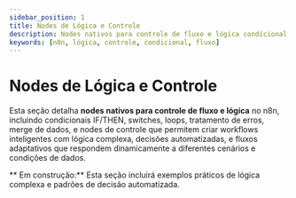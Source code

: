 ```yaml
---
sidebar_position: 1
title: Nodes de Lógica e Controle
description: Nodes nativos para controle de fluxo e lógica condicional
keywords: [n8n, lógica, controle, condicional, fluxo]
---
```


# Nodes de Lógica e Controle

Esta seção detalha **nodes nativos para controle de fluxo e lógica** no n8n, incluindo condicionais IF/THEN, switches, loops, tratamento de erros, merge de dados, e nodes de controle que permitem criar workflows inteligentes com lógica complexa, decisões automatizadas, e fluxos adaptativos que respondem dinamicamente a diferentes cenários e condições de dados.

** Em construção:** Esta seção incluirá exemplos práticos de lógica complexa e padrões de decisão automatizada. 